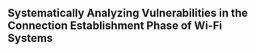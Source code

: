 ## Systematically Analyzing Vulnerabilities in the Connection Establishment Phase of Wi-Fi Systems

